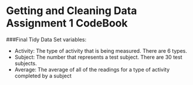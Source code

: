 Getting and Cleaning Data Assignment 1 CodeBook
=================================================


###Final Tidy Data Set variables:
* Activity: The type of activity that is being measured. There are 6 types.
* Subject: The number that represents a test subject. There are 30 test subjects.
* Average: The average of all of the readings for a type of activity completed by a subject